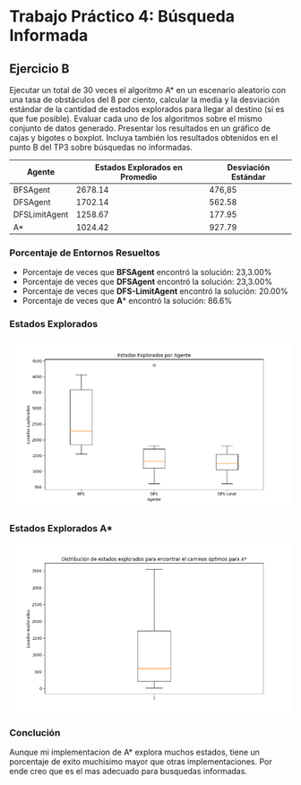 # Trabajo Práctico 4: Búsqueda Informada

## Ejercicio B
Ejecutar un total de 30 veces el algoritmo A* en un escenario aleatorio con una tasa de obstáculos del 8 por ciento, calcular la media y la desviación estándar de la cantidad de estados explorados para llegar al destino (si es que fue posible). Evaluar cada uno de los algoritmos sobre el mismo conjunto de datos generado. Presentar los resultados en un  gráfico de cajas y bigotes o boxplot. Incluya también los resultados obtenidos en el punto B del TP3 sobre búsquedas no 
informadas.

| Agente           | Estados Explorados en Promedio | Desviación Estándar |
|------------------|--------------------------------|---------------------|
| BFSAgent         | 2678.14                        | 476,85             |
| DFSAgent         | 1702.14                        | 562.58             |
| DFSLimitAgent    | 1258.67                        | 177.95             |
| A*               | 1024.42                        | 927.79             |


### Porcentaje de Entornos Resueltos
+ Porcentaje de veces que **BFSAgent** encontró la solución: 23,3.00%
+ Porcentaje de veces que **DFSAgent** encontró la solución: 23,3.00%
+ Porcentaje de veces que **DFS-LimitAgent** encontró la solución: 20.00%
+ Porcentaje de veces que **A*** encontró la solución: 86.6%


### Estados Explorados
![Boxplot de los estados explorados](pics/states_explored_B-DFS.png)

### Estados Explorados A*
![Boxplot de los estados explorados](pics/AStar_states_explored.png)

### Conclución
Aunque mi implementacion de A* explora muchos estados, tiene un porcentaje de exito muchisimo mayor que otras implementaciones. Por ende creo que es el mas adecuado para busquedas informadas.